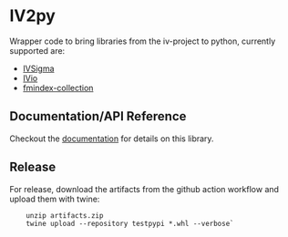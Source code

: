 <!--
    SPDX-FileCopyrightText: 2006-2023, Knut Reinert & Freie Universität Berlin
    SPDX-FileCopyrightText: 2016-2023, Knut Reinert & MPI für molekulare Genetik
    SPDX-License-Identifier: CC-BY-4.0
-->

# IV2py

Wrapper code to bring libraries from the iv-project to python, currently supported are:

- [IVSigma](https://iv-project.github.io/IVSigma/)
- [IVio](https://iv-project.github.io/IVio/)
- [fmindex-collection](https://github.com/SGSSGene/fmindex-collection)

## Documentation/API Reference
Checkout the [documentation](https://iv-project.github.io/IV2py/) for details on this library.

## Release
For release, download the artifacts from the github action workflow and upload them with twine:
```
    unzip artifacts.zip
    twine upload --repository testpypi *.whl --verbose`
```
